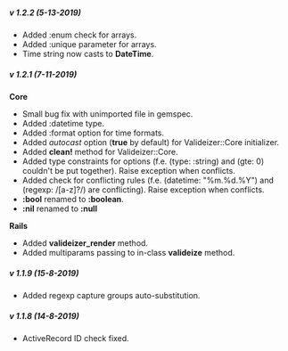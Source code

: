 ##### v 1.2.2 (**5-13-2019**)
* Added :enum check for arrays.
* Added :unique parameter for arrays.
* Time string now casts to **DateTime**.

##### v 1.2.1 (**7-11-2019**)
**Core**
* Small bug fix with unimported file in gemspec.
* Added :datetime type.
* Added :format option for time formats.
* Added *autocast* option (**true** by default) for Valideizer::Core initializer.
* Added **clean!** method for Valideizer::Core.
* Added type constraints for options (f.e. (type: :string) and (gte: 0) couldn't be put together). Raise exception when conflicts.
* Added check for conflicting rules (f.e. (datetime: "%m.%d.%Y") and (regexp: /[a-z]?/) are conflicting). Raise exception when conflicts.
* **:bool** renamed to **:boolean**.
* **:nil** renamed to **:null**

**Rails**
* Added **valideizer_render** method.
* Added multiparams passing to in-class **valideize** method.

##### v 1.1.9 (**15-8-2019**)

* Added regexp capture groups auto-substitution.

##### v 1.1.8 (**14-8-2019**)

* ActiveRecord ID check fixed.

